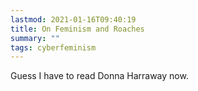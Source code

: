 ```yaml
---
lastmod: 2021-01-16T09:40:19
title: On Feminism and Roaches
summary: ""
tags: cyberfeminism
---
```


Guess I have to read Donna Harraway now.
